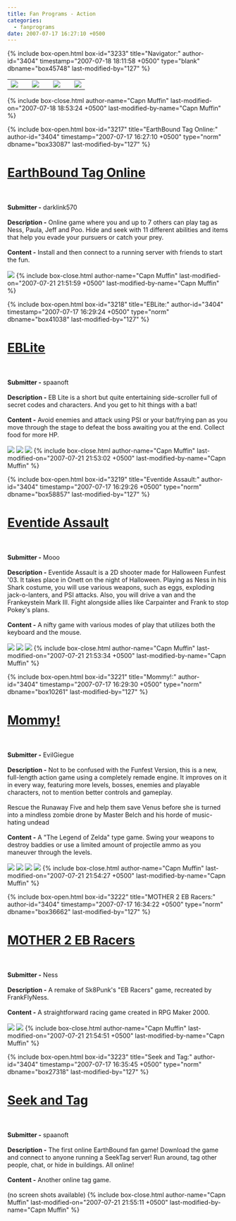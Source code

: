 ```yaml
---
title: Fan Programs - Action
categories:
  - fanprograms
date: 2007-07-17 16:27:10 +0500
---
```

{% include box-open.html box-id="3233" title="Navigator:" author-id="3404" timestamp="2007-07-18 18:11:58 +0500" type="blank" dbname="box45748" last-modified-by="127" %}
<table border="0" align="center">
<tr>
<td>
<a href="/fanprograms/rpg.php"><img border="0" src="http://starmen.net/fanprograms/images/button_rpg.png"></img></a>
</td>
<td></td>
<td>
<a href="/fanprograms/action.php"><img border="0" src="http://starmen.net/fanprograms/images/button_action.png"></img></a>
</td>
<td></td>
<td>
<a href="/fanprograms/minigames.php"><img border="0" src="http://starmen.net/fanprograms/images/button_mini.png"></img></a>
</td>
<td></td>
<td>
<a href="/fanprograms/app.php"><img border="0" src="http://starmen.net/fanprograms/images/button_apps.png"></img></a>
</td>
</tr>
</table>
{% include box-close.html author-name="Capn Muffin" last-modified-on="2007-07-18 18:53:24 +0500" last-modified-by-name="Capn Muffin" %}

{% include box-open.html box-id="3217" title="EarthBound Tag Online:" author-id="3404" timestamp="2007-07-17 16:27:10 +0500" type="norm" dbname="box33087" last-modified-by="127" %}
<h1><a href="http://staff.starmen.net/files/0000/2941/ebtag.zip"><u>EarthBound Tag Online</u></a></h1>
<br />
<br />
<b>Submitter -</b> darklink570<br />
<br />
<b>Description -</b> Online game where you and up to 7 others can play tag as Ness, Paula, Jeff and Poo. Hide and seek with 11 different abilities and items that help you evade your pursuers or catch your prey.<br />
<br />
<b>Content -</b> Install and then connect to a running server with friends to start the fun.<br />
<br />
<a rel="lightbox[20070716]" href="http://starmen.net/fanprograms/images/screens/eb_tag_1.png" title="Online tag with Earthbound heroes!" class="thumbnail"><img src="http://starmen.net/fanprograms/images/thumbs/eb_tag_1t.png"/></a>
{% include box-close.html author-name="Capn Muffin" last-modified-on="2007-07-21 21:51:59 +0500" last-modified-by-name="Capn Muffin" %}

{% include box-open.html box-id="3218" title="EBLite:" author-id="3404" timestamp="2007-07-17 16:29:24 +0500" type="norm" dbname="box41038" last-modified-by="127" %}
<h1><a href="http://staff.starmen.net/files/0000/07fd/Fan Game - 605 - EBLite.zip"><u>EBLite</u></a></h1>
<br />
<br />
<b>Submitter -</b> spaanoft<br />
<br />
<b>Description -</b> EB Lite is a short but quite entertaining side-scroller full of secret codes and characters. And you get to hit things with a bat!<br />
<br />
<b>Content -</b> Avoid enemies and attack using PSI or your bat/frying pan as you move through the stage to defeat the boss awaiting you at the end. Collect food for more HP.<br />
<br />
<a rel="lightbox[20070716]" href="http://starmen.net/fanprograms/images/screens/eblite_1.png" title="Character select screen." class="thumbnail"><img src="http://starmen.net/fanprograms/images/thumbs/eblite_1t.png"/></a>
<a rel="lightbox[20070716]" href="http://starmen.net/fanprograms/images/screens/eblite_2.png" title="Paula using PSI Freeze!" class="thumbnail"><img src="http://starmen.net/fanprograms/images/thumbs/eblite_2t.png"/></a>
<a rel="lightbox[20070716]" href="http://starmen.net/fanprograms/images/screens/eblite_3.png" title="Ness exploring the caves." class="thumbnail"><img src="http://starmen.net/fanprograms/images/thumbs/eblite_3t.png"/></a>
{% include box-close.html author-name="Capn Muffin" last-modified-on="2007-07-21 21:53:02 +0500" last-modified-by-name="Capn Muffin" %}

{% include box-open.html box-id="3219" title="Eventide Assault:" author-id="3404" timestamp="2007-07-17 16:29:26 +0500" type="norm" dbname="box58857" last-modified-by="127" %}
<h1><a href="http://staff.starmen.net/files/0000/0803/Fan Game - Mooo - Eventide Assault.zip"><u>Eventide Assault</u></a></h1>
<br />
<br />
<b>Submitter -</b> Mooo<br />
<br />
<b>Description -</b> Eventide Assault is a 2D shooter made for Halloween Funfest '03. It takes place in Onett on the night of Halloween. Playing as Ness in his Shark costume, you will use various weapons, such as eggs, exploding jack-o-lanters, and PSI attacks. Also, you will drive a van and the Frankeystein Mark III. Fight alongside allies like Carpainter and Frank to stop Pokey's plans.<br />
<br />
<b>Content -</b> A nifty game with various modes of play that utilizes both the keyboard and the mouse.<br />
<br />
<a rel="lightbox[20070716]" href="http://starmen.net/fanprograms/images/screens/eventide_assault_1.png" title="The title and stage select screen." class="thumbnail"><img src="http://starmen.net/fanprograms/images/thumbs/eventide_assault_1t.png"/></a>
<a rel="lightbox[20070716]" href="http://starmen.net/fanprograms/images/screens/eventide_assault_2.png" title="Uh oh! Let's get outa here!" class="thumbnail"><img src="http://starmen.net/fanprograms/images/thumbs/eventide_assault_2t.png"/></a>
<a rel="lightbox[20070716]" href="http://starmen.net/fanprograms/images/screens/eventide_assault_3.png" title="An arsenal of exploding pumpkins." class="thumbnail"><img src="http://starmen.net/fanprograms/images/thumbs/eventide_assault_3t.png"/></a>
{% include box-close.html author-name="Capn Muffin" last-modified-on="2007-07-21 21:53:34 +0500" last-modified-by-name="Capn Muffin" %}

{% include box-open.html box-id="3221" title="Mommy!:" author-id="3404" timestamp="2007-07-17 16:29:30 +0500" type="norm" dbname="box10261" last-modified-by="127" %}
<h1><a href="http://staff.starmen.net/files/0000/07f9/Fan Game - 117 - Mommy!.zip"><u>Mommy!</u></a></h1>
<br />
<br />
<b>Submitter -</b> EvilGiegue<br />
<br />
<b>Description -</b> Not to be confused with the Funfest Version, this is a new, full-length action game using a completely remade engine. It improves on it in every way, featuring more levels, bosses, enemies and playable characters, not to mention better controls and gameplay.
<br />
<br />
Rescue the Runaway Five and help them save Venus before she is turned into a mindless zombie drone by Master Belch and his horde of music-hating undead<br />
<br />
<b>Content -</b> A "The Legend of Zelda" type game. Swing your weapons to destroy baddies or use a limited amount of projectile ammo as you maneuver through the levels.<br />
<br />
<a rel="lightbox[20070716]" href="http://starmen.net/fanprograms/images/screens/mommy_1.png" title="The title screen." class="thumbnail"><img src="http://starmen.net/fanprograms/images/thumbs/mommy_1t.png"/></a>
<a rel="lightbox[20070716]" href="http://starmen.net/fanprograms/images/screens/mommy_2.png" title="Night of the living dead!" class="thumbnail"><img src="http://starmen.net/fanprograms/images/thumbs/mommy_2t.png"/></a>
<a rel="lightbox[20070716]" href="http://starmen.net/fanprograms/images/screens/mommy_3.png" title="Attack with your melee weapon, or..." class="thumbnail"><img src="http://starmen.net/fanprograms/images/thumbs/mommy_3t.png"/></a>
<a rel="lightbox[20070716]" href="http://starmen.net/fanprograms/images/screens/mommy_4.png" title="Attack with a ranged weapon." class="thumbnail"><img src="http://starmen.net/fanprograms/images/thumbs/mommy_4t.png"/></a>
{% include box-close.html author-name="Capn Muffin" last-modified-on="2007-07-21 21:54:27 +0500" last-modified-by-name="Capn Muffin" %}

{% include box-open.html box-id="3222" title="MOTHER 2 EB Racers:" author-id="3404" timestamp="2007-07-17 16:34:22 +0500" type="norm" dbname="box36662" last-modified-by="127" %}
<h1><a href="http://staff.starmen.net/files/0000/2d26/m2netebracers.zip"><u>MOTHER 2 EB Racers</u></a></h1>
<br />
<br />
<b>Submitter -</b> Ness<br />
<br />
<b>Description -</b> A remake of Sk8Punk's "EB Racers" game, recreated by FrankFlyNess.<br />
<br />
<b>Content -</b> A straightforward racing game created in RPG Maker 2000.<br />
<br />
<a rel="lightbox[20070716]" href="http://starmen.net/fanprograms/images/screens/eb_races_1.png" title="Choose your racer." class="thumbnail"><img src="http://starmen.net/fanprograms/images/thumbs/eb_races_1t.png"/></a>
<a rel="lightbox[20070716]" href="http://starmen.net/fanprograms/images/screens/eb_races_2.png" title="Cruisin' through Onett." class="thumbnail"><img src="http://starmen.net/fanprograms/images/thumbs/eb_races_2t.png"/></a>
{% include box-close.html author-name="Capn Muffin" last-modified-on="2007-07-21 21:54:51 +0500" last-modified-by-name="Capn Muffin" %}

{% include box-open.html box-id="3223" title="Seek and Tag:" author-id="3404" timestamp="2007-07-17 16:35:45 +0500" type="norm" dbname="box27318" last-modified-by="127" %}
<h1><a href="http://staff.starmen.net/files/0000/07fe/Fan Game - 605 - Seek and Tag.zip"><u>Seek and Tag</u></a></h1>
<br />
<br />
<b>Submitter -</b> spaanoft<br />
<br />
<b>Description -</b> The first online EarthBound fan game! Download the game and connect to anyone running a SeekTag server! Run around, tag other people, chat, or hide in buildings. All online!<br />
<br />
<b>Content -</b> Another online tag game.<br />
<br />
(no screen shots available)
{% include box-close.html author-name="Capn Muffin" last-modified-on="2007-07-21 21:55:11 +0500" last-modified-by-name="Capn Muffin" %}
